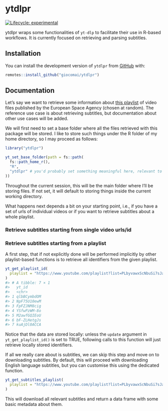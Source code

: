 
<!-- README.md is generated from README.Rmd. Please edit that file -->

# ytdlpr

<!-- badges: start -->

[![Lifecycle:
experimental](https://img.shields.io/badge/lifecycle-experimental-orange.svg)](https://lifecycle.r-lib.org/articles/stages.html#experimental)
<!-- badges: end -->

ytdlpr wraps some functionalities of `yt-dlp` to facilitate their use in
R-based workflows. It is currently focused on retrieving and parsing
subtitles.

## Installation

You can install the development version of `ytdlpr` from
[GitHub](https://github.com/giocomai/ytdlpr) with:

``` r
remotes::install_github("giocomai/ytdlpr")
```

## Documentation

Let’s say we want to retrieve some information about [this
playlist](https://www.youtube.com/playlist?list=PLbyvawxScNbtMcDKmT2dRAfjmSFwOt1Vj)
of video files published by the European Space Agency (chosen at
random). The reference use case is about retrieving subtitles, but
documentation about other use cases will be added.

We will first need to set a base folder where all the files retrieved
with this package will be stored. I like to store such things under the
R folder of my home directory, so I may proceed as follows:

``` r
library("ytdlpr")

yt_set_base_folder(path = fs::path(
  fs::path_home_r(),
  "R",
  "ytdlpr" # you'd probably set something meaningful here, relevant to what you're downloading
))
```

Throughout the current session, this will be the main folder where I’ll
be storing files. If not set, it will default to storing things inside
the current working directory.

What happens next depends a bit on your starting point, i.e., if you
have a set of urls of individual videos or if you want to retrieve
subtitles about a whole playlist.

### Retrieve subtitles starting from single video urls/id

### Retrieve subtitles starting from a playlist

A first step, that if not explicitly done will be performed implicitly
by other playlist-based functions is to retrieve all identifiers from
the given playlist.

``` r
yt_get_playlist_id(
  playlist = "https://www.youtube.com/playlist?list=PLbyvawxScNbuSi7sJaJbHNyyx3iYJeW3P"
)
#> # A tibble: 7 × 1
#>   yt_id      
#>   <chr>      
#> 1 qlbBCymbdOM
#> 2 NpF75U10ewM
#> 3 FpFZJNM8cig
#> 4 YSfwPzWM-8o
#> 5 M2awfGQIEoU
#> 6 bF-ZLHetgJs
#> 7 kuAjDl0ACCA
```

Notice that the data are stored locally: unless the `update` argument in
`yt_get_playlist_id()` is set to TRUE, following calls to this function
will just retrieve locally stored identifiers.

If all we really care about is subtitles, we can skip this step and move
on to downloading subtitles. By default, this will proceed with
downloading English language subtitles, but you can customise this using
the dedicated function.

``` r
yt_get_subtitles_playlist(
  playlist = "https://www.youtube.com/playlist?list=PLbyvawxScNbuSi7sJaJbHNyyx3iYJeW3P"
)
```

This will download all relevant subtitles and return a data frame with
some basic metadata about them.

